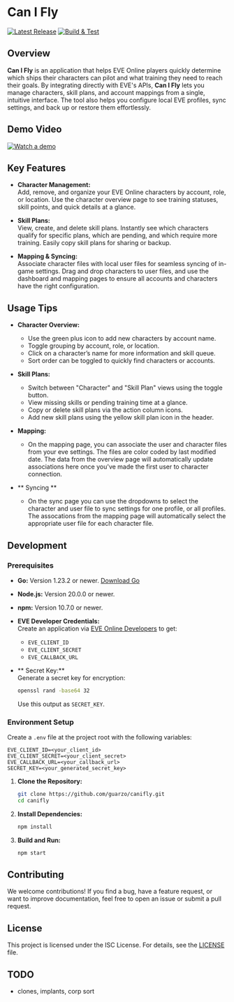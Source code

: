 # Can I Fly

[![Latest Release](https://img.shields.io/github/v/release/guarzo/canifly)](https://github.com/guarzo/canifly/releases/latest)
[![Build & Test](https://github.com/guarzo/canifly/actions/workflows/test.yml/badge.svg)](https://github.com/guarzo/canifly/actions/workflows/test.yaml)

## Overview

**Can I Fly** is an application that helps EVE Online players quickly determine which ships their characters can pilot and what training they need to reach their goals. By integrating directly with EVE's APIs, **Can I Fly** lets you manage characters, skill plans, and account mappings from a single, intuitive interface. The tool also helps you configure local EVE profiles, sync settings, and back up or restore them effortlessly.

## Demo Video

[![Watch a demo](https://img.youtube.com/vi/9yTI2OQx6gk/maxresdefault.jpg)](https://www.youtube.com/watch?v=9yTI2OQx6gk)


## Key Features

- **Character Management:**  
  Add, remove, and organize your EVE Online characters by account, role, or location. Use the character overview page to see training statuses, skill points, and quick details at a glance.

- **Skill Plans:**  
  View, create, and delete skill plans. Instantly see which characters qualify for specific plans, which are pending, and which require more training. Easily copy skill plans for sharing or backup.

- **Mapping & Syncing:**  
  Associate character files with local user files for seamless syncing of in-game settings. Drag and drop characters to user files, and use the dashboard and mapping pages to ensure all accounts and characters have the right configuration.


## Usage Tips

- **Character Overview:**
  - Use the green plus icon to add new characters by account name.
  - Toggle grouping by account, role, or location.
  - Click on a character’s name for more information and skill queue.
  - Sort order can be toggled to quickly find characters or accounts.

- **Skill Plans:**
  - Switch between "Character" and "Skill Plan" views using the toggle button.
  - View missing skills or pending training time at a glance.
  - Copy or delete skill plans via the action column icons.
  - Add new skill plans using the yellow skill plan icon in the header.

- **Mapping:**
  - On the mapping page, you can associate the user and character files from your eve settings.   The files are color coded by last modified date.  The
    data from the overview page will automatically update associations here once you've made the first user to character connection.

- ** Syncing **
  - On the sync page you can use the dropdowns to select the character and user file to sync settings for one profile, or all profiles.  The assocations from the mapping
    page will automatically select the appropriate user file for each character file.

    
## Development

### Prerequisites

- **Go:** Version 1.23.2 or newer. [Download Go](https://golang.org/dl/)
- **Node.js:** Version 20.0.0 or newer.
- **npm:** Version 10.7.0 or newer.
- **EVE Developer Credentials:**  
  Create an application via [EVE Online Developers](https://developers.eveonline.com/applications) to get:
    - `EVE_CLIENT_ID`
    - `EVE_CLIENT_SECRET`
    - `EVE_CALLBACK_URL`

- ** Secret Key:**  
  Generate a secret key for encryption:
  ```sh
  openssl rand -base64 32
  ```
  Use this output as `SECRET_KEY`.

### Environment Setup

Create a `.env` file at the project root with the following variables:

```
EVE_CLIENT_ID=<your_client_id>
EVE_CLIENT_SECRET=<your_client_secret>
EVE_CALLBACK_URL=<your_callback_url>
SECRET_KEY=<your_generated_secret_key>
```

1. **Clone the Repository:**
   ```sh
   git clone https://github.com/guarzo/canifly.git
   cd canifly
   ```

2. **Install Dependencies:**
   ```sh
   npm install
   ```

3. **Build and Run:**
   ```sh
   npm start
   ```

## Contributing

We welcome contributions! If you find a bug, have a feature request, or want to improve documentation, feel free to open an issue or submit a pull request.

## License

This project is licensed under the ISC License. For details, see the [LICENSE](./LICENSE) file.

## TODO
- clones, implants, corp sort
